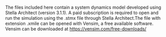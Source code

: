 The files included here contain a system dynamics model developed using Stella Architect (version 3.1.1). 
A paid subscription is required to open and run the simulation using the .stmx file through Stella Architect.The file with extension .xmile can be opened with Vensim, a free available software. 
Vensim can be downloaded at https://vensim.com/free-downloads/
